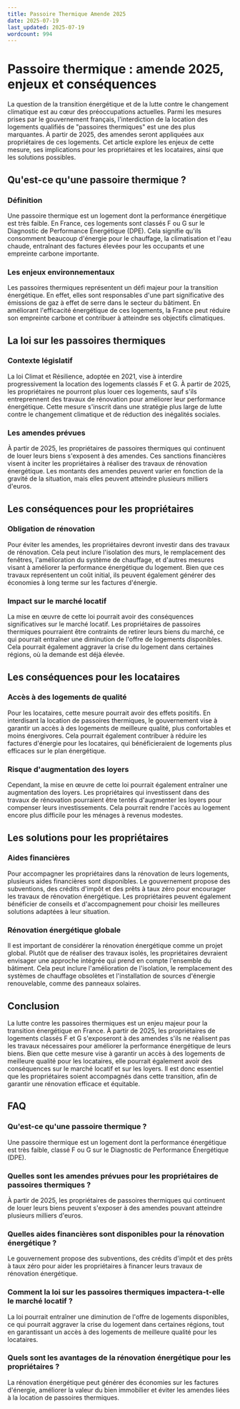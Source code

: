 ```yaml
---
title: Passoire Thermique Amende 2025
date: 2025-07-19
last_updated: 2025-07-19
wordcount: 994
---
```


# Passoire thermique : amende 2025, enjeux et conséquences

La question de la transition énergétique et de la lutte contre le changement climatique est au cœur des préoccupations actuelles. Parmi les mesures prises par le gouvernement français, l'interdiction de la location des logements qualifiés de "passoires thermiques" est une des plus marquantes. À partir de 2025, des amendes seront appliquées aux propriétaires de ces logements. Cet article explore les enjeux de cette mesure, ses implications pour les propriétaires et les locataires, ainsi que les solutions possibles.

## Qu'est-ce qu'une passoire thermique ?

### Définition

Une passoire thermique est un logement dont la performance énergétique est très faible. En France, ces logements sont classés F ou G sur le Diagnostic de Performance Énergétique (DPE). Cela signifie qu'ils consomment beaucoup d'énergie pour le chauffage, la climatisation et l'eau chaude, entraînant des factures élevées pour les occupants et une empreinte carbone importante.

### Les enjeux environnementaux

Les passoires thermiques représentent un défi majeur pour la transition énergétique. En effet, elles sont responsables d'une part significative des émissions de gaz à effet de serre dans le secteur du bâtiment. En améliorant l'efficacité énergétique de ces logements, la France peut réduire son empreinte carbone et contribuer à atteindre ses objectifs climatiques.

## La loi sur les passoires thermiques

### Contexte législatif

La loi Climat et Résilience, adoptée en 2021, vise à interdire progressivement la location des logements classés F et G. À partir de 2025, les propriétaires ne pourront plus louer ces logements, sauf s'ils entreprennent des travaux de rénovation pour améliorer leur performance énergétique. Cette mesure s'inscrit dans une stratégie plus large de lutte contre le changement climatique et de réduction des inégalités sociales.

### Les amendes prévues

À partir de 2025, les propriétaires de passoires thermiques qui continuent de louer leurs biens s'exposent à des amendes. Ces sanctions financières visent à inciter les propriétaires à réaliser des travaux de rénovation énergétique. Les montants des amendes peuvent varier en fonction de la gravité de la situation, mais elles peuvent atteindre plusieurs milliers d'euros.

## Les conséquences pour les propriétaires

### Obligation de rénovation

Pour éviter les amendes, les propriétaires devront investir dans des travaux de rénovation. Cela peut inclure l'isolation des murs, le remplacement des fenêtres, l'amélioration du système de chauffage, et d'autres mesures visant à améliorer la performance énergétique du logement. Bien que ces travaux représentent un coût initial, ils peuvent également générer des économies à long terme sur les factures d'énergie.

### Impact sur le marché locatif

La mise en œuvre de cette loi pourrait avoir des conséquences significatives sur le marché locatif. Les propriétaires de passoires thermiques pourraient être contraints de retirer leurs biens du marché, ce qui pourrait entraîner une diminution de l'offre de logements disponibles. Cela pourrait également aggraver la crise du logement dans certaines régions, où la demande est déjà élevée.

## Les conséquences pour les locataires

### Accès à des logements de qualité

Pour les locataires, cette mesure pourrait avoir des effets positifs. En interdisant la location de passoires thermiques, le gouvernement vise à garantir un accès à des logements de meilleure qualité, plus confortables et moins énergivores. Cela pourrait également contribuer à réduire les factures d'énergie pour les locataires, qui bénéficieraient de logements plus efficaces sur le plan énergétique.

### Risque d'augmentation des loyers

Cependant, la mise en œuvre de cette loi pourrait également entraîner une augmentation des loyers. Les propriétaires qui investissent dans des travaux de rénovation pourraient être tentés d'augmenter les loyers pour compenser leurs investissements. Cela pourrait rendre l'accès au logement encore plus difficile pour les ménages à revenus modestes.

## Les solutions pour les propriétaires

### Aides financières

Pour accompagner les propriétaires dans la rénovation de leurs logements, plusieurs aides financières sont disponibles. Le gouvernement propose des subventions, des crédits d'impôt et des prêts à taux zéro pour encourager les travaux de rénovation énergétique. Les propriétaires peuvent également bénéficier de conseils et d'accompagnement pour choisir les meilleures solutions adaptées à leur situation.

### Rénovation énergétique globale

Il est important de considérer la rénovation énergétique comme un projet global. Plutôt que de réaliser des travaux isolés, les propriétaires devraient envisager une approche intégrée qui prend en compte l'ensemble du bâtiment. Cela peut inclure l'amélioration de l'isolation, le remplacement des systèmes de chauffage obsolètes et l'installation de sources d'énergie renouvelable, comme des panneaux solaires.

## Conclusion

La lutte contre les passoires thermiques est un enjeu majeur pour la transition énergétique en France. À partir de 2025, les propriétaires de logements classés F et G s'exposeront à des amendes s'ils ne réalisent pas les travaux nécessaires pour améliorer la performance énergétique de leurs biens. Bien que cette mesure vise à garantir un accès à des logements de meilleure qualité pour les locataires, elle pourrait également avoir des conséquences sur le marché locatif et sur les loyers. Il est donc essentiel que les propriétaires soient accompagnés dans cette transition, afin de garantir une rénovation efficace et équitable.

## FAQ

### Qu'est-ce qu'une passoire thermique ?

Une passoire thermique est un logement dont la performance énergétique est très faible, classé F ou G sur le Diagnostic de Performance Énergétique (DPE).

### Quelles sont les amendes prévues pour les propriétaires de passoires thermiques ?

À partir de 2025, les propriétaires de passoires thermiques qui continuent de louer leurs biens peuvent s'exposer à des amendes pouvant atteindre plusieurs milliers d'euros.

### Quelles aides financières sont disponibles pour la rénovation énergétique ?

Le gouvernement propose des subventions, des crédits d'impôt et des prêts à taux zéro pour aider les propriétaires à financer leurs travaux de rénovation énergétique.

### Comment la loi sur les passoires thermiques impactera-t-elle le marché locatif ?

La loi pourrait entraîner une diminution de l'offre de logements disponibles, ce qui pourrait aggraver la crise du logement dans certaines régions, tout en garantissant un accès à des logements de meilleure qualité pour les locataires.

### Quels sont les avantages de la rénovation énergétique pour les propriétaires ?

La rénovation énergétique peut générer des économies sur les factures d'énergie, améliorer la valeur du bien immobilier et éviter les amendes liées à la location de passoires thermiques.
